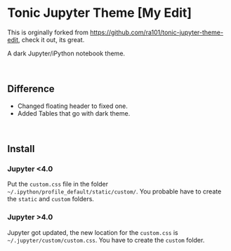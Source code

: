 # Tonic Jupyter Theme [My Edit]
This is orginally forked from https://github.com/ra101/tonic-jupyter-theme-edit, check it out, its great.

A dark Jupyter/iPython notebook theme.

<br>

## Difference
- Changed floating header to fixed one.
- Added Tables that go with dark theme.
 
<br>

## Install
### Jupyter <4.0
Put the `custom.css` file in the folder `~/.ipython/profile_default/static/custom/`.
You probable have to create the `static` and `custom` folders.

### Jupyter >4.0
Jupyter got updated, the new location for the `custom.css` is `~/.jupyter/custom/custom.css`.
You have to create the `custom` folder.

